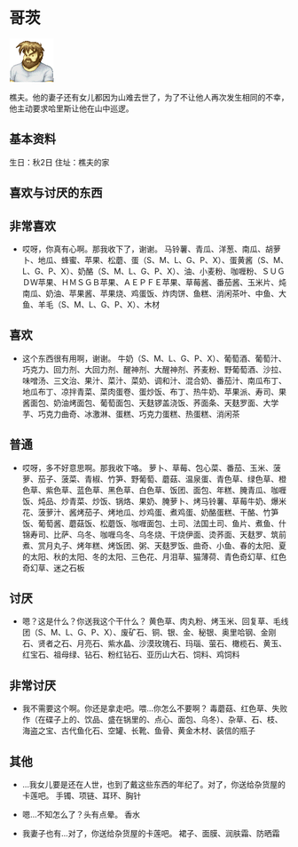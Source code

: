 # 哥茨

![哥茨](哥茨.png)

樵夫。他的妻子还有女儿都因为山难去世了，为了不让他人再次发生相同的不幸，他主动要求哈里斯让他在山中巡逻。

## 基本资料

生日：秋2日
住址：樵夫的家

## 喜欢与讨厌的东西

## 非常喜欢

- 哎呀，你真有心啊。那我收下了，谢谢。
马铃薯、青瓜、洋葱、南瓜、胡萝卜、地瓜、蜂蜜、苹果、松蘑、蛋（S、M、L、G、P、X）、蛋黄酱（S、M、L、G、P、X）、奶酪（S、M、L、G、P、X）、油、小麦粉、咖喱粉、ＳＵＧＤＷ苹果、ＨＭＳＧＢ苹果、ＡＥＰＦＥ苹果、草莓酱、番茄酱、玉米片、炖南瓜、奶油、苹果酱、苹果烧、鸡蛋饭、炸肉饼、鱼糕、消闲茶叶、中鱼、大鱼、羊毛（S、M、L、G、P、X）、木材

## 喜欢

- 这个东西很有用啊，谢谢。
牛奶（S、M、L、G、P、X）、葡萄酒、葡萄汁、巧克力、回力剂、大回力剂、醒神剂、大醒神剂、荞麦粉、野葡萄酒、沙拉、味噌汤、三文治、果汁、菜汁、菜奶、调和汁、混合奶、番茄汁、南瓜布丁、地瓜布丁、凉拌青菜、菜肉蛋卷、蛋炒饭、布丁、热牛奶、苹果派、寿司、果酱面包、奶油烤面包、葡萄面包、天麸锣盖浇饭、荞面条、天麸罗面、大学芋、巧克力曲奇、冰激淋、蛋糕、巧克力蛋糕、热蛋糕、消闲茶

## 普通

- 哎呀，多不好意思啊。那我收下咯。
萝卜、草莓、包心菜、番茄、玉米、菠萝、茄子、菠菜、青椒、竹笋、野葡萄、蘑菇、温泉蛋、青色草、绿色草、橙色草、紫色草、蓝色草、黑色草、白色草、饭团、面包、年糕、腌青瓜、咖喱饭、炖品、炒青菜、炒饭、锅烙、果奶、腌萝卜、烤马铃薯、草莓牛奶、爆米花、菠萝汁、酱烤茄子、烤地瓜、炒鸡蛋、煮鸡蛋、奶酪蛋糕、干酪、竹笋饭、葡萄酱、蘑菇饭、松蘑饭、咖喱面包、土司、法国土司、鱼片、煮鱼、什锦寿司、比萨、乌冬、咖喱乌冬、乌冬烧、干烧伊面、烫荞面、天麸罗、筑前煮、赏月丸子、烤年糕、烤饭团、粥、天麸罗饭、曲奇、小鱼、春的太阳、夏的太阳、秋的太阳、冬的太阳、三色花、月泪草、猫薄荷、青色奇幻草、红色奇幻草、迷之石板

## 讨厌

- 嗯？这是什么？你送我这个干什么？
黄色草、肉丸粉、烤玉米、回复草、毛线团（S、M、L、G、P、X）、废矿石、铜、银、金、秘银、奥里哈钢、金刚石、贤者之石、月亮石、紫水晶、沙漠玫瑰石、玛瑙、萤石、橄榄石、黄玉、红宝石、祖母绿、钻石、粉红钻石、亚历山大石、饲料、鸡饲料

## 非常讨厌

- 我不需要这个啊。你还是拿走吧。喂…你怎么不要啊？
毒蘑菇、红色草、失败作（在碟子上的、饮品、盛在锅里的、点心、面包、乌冬）、杂草、石、枝、海盗之宝、古代鱼化石、空罐、长靴、鱼骨、黄金木材、装信的瓶子

## 其他

- …我女儿要是还在人世，也到了戴这些东西的年纪了。对了，你送给杂货屋的卡莲吧。
手镯、项链、耳环、胸针

- 嗯…不知怎么了？头有点晕。
香水

- 我妻子也有…对了，你送给杂货屋的卡莲吧。
裙子、面膜、润肤霜、防晒霜
